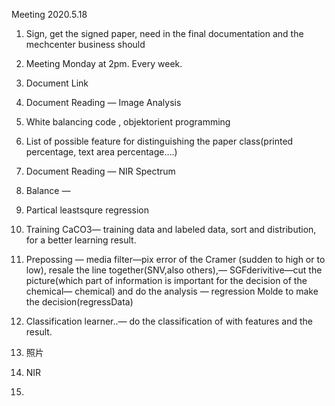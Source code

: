 Meeting 2020.5.18
1.  Sign, get the signed paper, need in the final documentation and the mechcenter business should 
2. Meeting Monday at 2pm. Every week.
3. Document Link 
4. Document Reading — Image Analysis
5. White balancing code , objektorient programming
6. List of possible feature for distinguishing the paper class(printed percentage, text area percentage….)
7. Document Reading — NIR Spectrum
8. Balance —
9. Partical leastsqure regression
10. Training CaCO3— training data and labeled data, sort and distribution, for a better learning result.
11. Prepossing — media filter—pix error of the Cramer (sudden to high or to low), resale the line together(SNV,also others),— SGFderivitive—cut the picture(which part of information is important for the decision of the chemical— chemical) and do the analysis — regression Molde to make the decision(regressData)
12.  Classification learner..— do the classification of  with features and the result.


1. 照片
2. NIR
3. 
